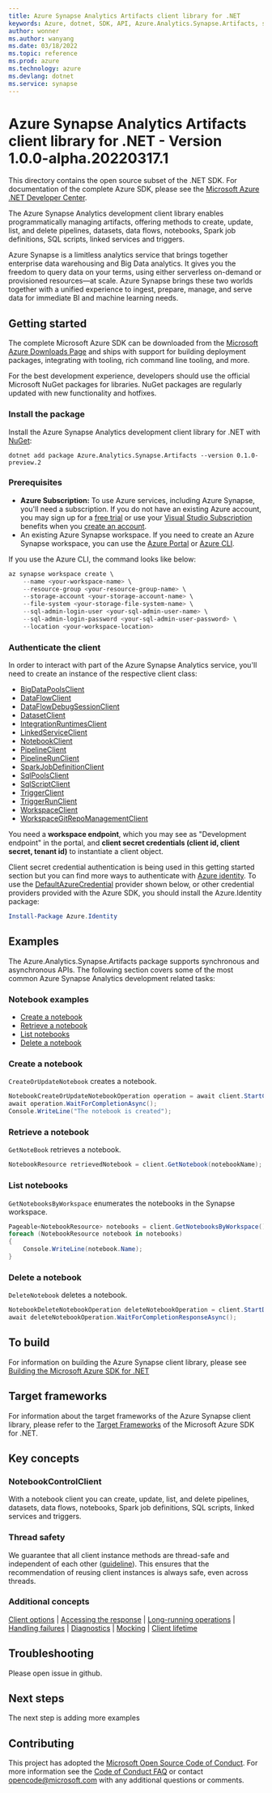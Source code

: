 ```yaml
---
title: Azure Synapse Analytics Artifacts client library for .NET
keywords: Azure, dotnet, SDK, API, Azure.Analytics.Synapse.Artifacts, synapse
author: wonner
ms.author: wanyang
ms.date: 03/18/2022
ms.topic: reference
ms.prod: azure
ms.technology: azure
ms.devlang: dotnet
ms.service: synapse
---
```

# Azure Synapse Analytics Artifacts client library for .NET - Version 1.0.0-alpha.20220317.1 


This directory contains the open source subset of the .NET SDK. For documentation of the complete Azure SDK, please see the [Microsoft Azure .NET Developer Center](https://azure.microsoft.com/develop/net/).

The Azure Synapse Analytics development client library enables programmatically managing artifacts, offering methods to create, update, list, and delete pipelines, datasets, data flows, notebooks, Spark job definitions, SQL scripts, linked services and triggers.

Azure Synapse is a limitless analytics service that brings together enterprise data warehousing and Big Data analytics. It gives you the freedom to query data on your terms, using either serverless on-demand or provisioned resources—at scale. Azure Synapse brings these two worlds together with a unified experience to ingest, prepare, manage, and serve data for immediate BI and machine learning needs.

## Getting started

The complete Microsoft Azure SDK can be downloaded from the [Microsoft Azure Downloads Page](https://azure.microsoft.com/downloads/?sdk=net) and ships with support for building deployment packages, integrating with tooling, rich command line tooling, and more.

For the best development experience, developers should use the official Microsoft NuGet packages for libraries. NuGet packages are regularly updated with new functionality and hotfixes.

### Install the package

Install the Azure Synapse Analytics development client library for .NET with [NuGet](https://www.nuget.org/packages/Azure.Analytics.Synapse.Artifacts/):

```dotnetcli
dotnet add package Azure.Analytics.Synapse.Artifacts --version 0.1.0-preview.2
```

### Prerequisites

- **Azure Subscription:** To use Azure services, including Azure Synapse, you'll need a subscription. If you do not have an existing Azure account, you may sign up for a [free trial](https://azure.microsoft.com/free/dotnet/) or use your [Visual Studio Subscription](https://visualstudio.microsoft.com/subscriptions/) benefits when you [create an account](https://account.windowsazure.com/Home/Index).
- An existing Azure Synapse workspace. If you need to create an Azure Synapse workspace, you can use the [Azure Portal](https://portal.azure.com/) or [Azure CLI](https://docs.microsoft.com/cli/azure).

If you use the Azure CLI, the command looks like below:

```PowerShell
az synapse workspace create \
    --name <your-workspace-name> \
    --resource-group <your-resource-group-name> \
    --storage-account <your-storage-account-name> \
    --file-system <your-storage-file-system-name> \
    --sql-admin-login-user <your-sql-admin-user-name> \
    --sql-admin-login-password <your-sql-admin-user-password> \
    --location <your-workspace-location>
```

### Authenticate the client

In order to interact with part of the Azure Synapse Analytics service, you'll need to create an instance of the respective client class:

- [BigDataPoolsClient](https://github.com/Azure/azure-sdk-for-net/blob/main/sdk/synapse/Azure.Analytics.Synapse.Artifacts/src/Generated/BigDataPoolsClient.cs)
- [DataFlowClient](https://github.com/Azure/azure-sdk-for-net/blob/main/sdk/synapse/Azure.Analytics.Synapse.Artifacts/src/Generated/DataFlowClient.cs)
- [DataFlowDebugSessionClient](https://github.com/Azure/azure-sdk-for-net/blob/main/sdk/synapse/Azure.Analytics.Synapse.Artifacts/src/Generated/DataFlowDebugSessionClient.cs)
- [DatasetClient](https://github.com/Azure/azure-sdk-for-net/blob/main/sdk/synapse/Azure.Analytics.Synapse.Artifacts/src/Generated/DatasetClient.cs)
- [IntegrationRuntimesClient](https://github.com/Azure/azure-sdk-for-net/blob/main/sdk/synapse/Azure.Analytics.Synapse.Artifacts/src/Generated/IntegrationRuntimesClient.cs)
- [LinkedServiceClient](https://github.com/Azure/azure-sdk-for-net/blob/main/sdk/synapse/Azure.Analytics.Synapse.Artifacts/src/Generated/LinkedServiceClient.cs)
- [NotebookClient](https://github.com/Azure/azure-sdk-for-net/blob/main/sdk/synapse/Azure.Analytics.Synapse.Artifacts/src/Generated/NotebookClient.cs)
- [PipelineClient](https://github.com/Azure/azure-sdk-for-net/blob/main/sdk/synapse/Azure.Analytics.Synapse.Artifacts/src/Generated/PipelineClient.cs)
- [PipelineRunClient](https://github.com/Azure/azure-sdk-for-net/blob/main/sdk/synapse/Azure.Analytics.Synapse.Artifacts/src/Generated/PipelineRunClient.cs)
- [SparkJobDefinitionClient](https://github.com/Azure/azure-sdk-for-net/blob/main/sdk/synapse/Azure.Analytics.Synapse.Artifacts/src/Generated/SparkJobDefinitionClient.cs)
- [SqlPoolsClient](https://github.com/Azure/azure-sdk-for-net/blob/main/sdk/synapse/Azure.Analytics.Synapse.Artifacts/src/Generated/SqlPoolsClient.cs)
- [SqlScriptClient](https://github.com/Azure/azure-sdk-for-net/blob/main/sdk/synapse/Azure.Analytics.Synapse.Artifacts/src/Generated/SqlScriptClient.cs)
- [TriggerClient](https://github.com/Azure/azure-sdk-for-net/blob/main/sdk/synapse/Azure.Analytics.Synapse.Artifacts/src/Generated/TriggerClient.cs)
- [TriggerRunClient](https://github.com/Azure/azure-sdk-for-net/blob/main/sdk/synapse/Azure.Analytics.Synapse.Artifacts/src/Generated/TriggerRunClient.cs)
- [WorkspaceClient](https://github.com/Azure/azure-sdk-for-net/blob/main/sdk/synapse/Azure.Analytics.Synapse.Artifacts/src/Generated/WorkspaceClient.cs)
- [WorkspaceGitRepoManagementClient](https://github.com/Azure/azure-sdk-for-net/blob/main/sdk/synapse/Azure.Analytics.Synapse.Artifacts/src/Generated/WorkspaceGitRepoManagementClient.cs)

You need a **workspace endpoint**, which you may see as "Development endpoint" in the portal, and **client secret credentials (client id, client secret, tenant id)** to instantiate a client object.

Client secret credential authentication is being used in this getting started section but you can find more ways to authenticate with [Azure identity](https://github.com/Azure/azure-sdk-for-net/tree/main/sdk/identity/Azure.Identity). To use the [DefaultAzureCredential](https://github.com/Azure/azure-sdk-for-net/tree/main/sdk/identity/Azure.Identity#defaultazurecredential) provider shown below,
or other credential providers provided with the Azure SDK, you should install the Azure.Identity package:

```PowerShell
Install-Package Azure.Identity
```

## Examples

The Azure.Analytics.Synapse.Artifacts package supports synchronous and asynchronous APIs. The following section covers some of the most common Azure Synapse Analytics development related tasks:

### Notebook examples

- [Create a notebook](#create-a-notebook)
- [Retrieve a notebook](#retrieve-a-notebook)
- [List notebooks](#list-notebooks)
- [Delete a notebook](#delete-a-notebook)

### Create a notebook

`CreateOrUpdateNotebook` creates a notebook.

```C# Snippet:CreateNotebook
NotebookCreateOrUpdateNotebookOperation operation = await client.StartCreateOrUpdateNotebookAsync(notebookName, notebookResource);
await operation.WaitForCompletionAsync();
Console.WriteLine("The notebook is created");
```

### Retrieve a notebook

`GetNoteBook` retrieves a notebook.

```C# Snippet:RetrieveNotebook
NotebookResource retrievedNotebook = client.GetNotebook(notebookName);
```

### List notebooks

`GetNotebooksByWorkspace` enumerates the notebooks in the Synapse workspace.

```C# Snippet:ListNotebooks
Pageable<NotebookResource> notebooks = client.GetNotebooksByWorkspace();
foreach (NotebookResource notebook in notebooks)
{
    Console.WriteLine(notebook.Name);
}
```

### Delete a notebook

`DeleteNotebook` deletes a notebook.

```C# Snippet:DeleteNotebook
NotebookDeleteNotebookOperation deleteNotebookOperation = client.StartDeleteNotebook(notebookName);
await deleteNotebookOperation.WaitForCompletionResponseAsync();
```

## To build

For information on building the Azure Synapse client library, please see [Building the Microsoft Azure SDK for .NET](https://github.com/azure/azure-sdk-for-net#to-build)

## Target frameworks

For information about the target frameworks of the Azure Synapse client library, please refer to the [Target Frameworks](https://github.com/azure/azure-sdk-for-net#target-frameworks) of the Microsoft Azure SDK for .NET.

## Key concepts

### NotebookControlClient

With a notebook client you can create, update, list, and delete pipelines, datasets, data flows, notebooks, Spark job definitions, SQL scripts, linked services and triggers.

### Thread safety

We guarantee that all client instance methods are thread-safe and independent of each other ([guideline](https://azure.github.io/azure-sdk/dotnet_introduction.html#dotnet-service-methods-thread-safety)). This ensures that the recommendation of reusing client instances is always safe, even across threads.

### Additional concepts

<!-- CLIENT COMMON BAR -->

[Client options](https://github.com/Azure/azure-sdk-for-net/blob/main/sdk/core/Azure.Core/README.md#configuring-service-clients-using-clientoptions) |
[Accessing the response](https://github.com/Azure/azure-sdk-for-net/blob/main/sdk/core/Azure.Core/README.md#accessing-http-response-details-using-responset) |
[Long-running operations](https://github.com/Azure/azure-sdk-for-net/blob/main/sdk/core/Azure.Core/README.md#consuming-long-running-operations-using-operationt) |
[Handling failures](https://github.com/Azure/azure-sdk-for-net/blob/main/sdk/core/Azure.Core/README.md#reporting-errors-requestfailedexception) |
[Diagnostics](https://github.com/Azure/azure-sdk-for-net/blob/main/sdk/core/Azure.Core/samples/Diagnostics.md) |
[Mocking](https://github.com/Azure/azure-sdk-for-net/blob/main/sdk/core/Azure.Core/README.md#mocking) |
[Client lifetime](https://devblogs.microsoft.com/azure-sdk/lifetime-management-and-thread-safety-guarantees-of-azure-sdk-net-clients/)

<!-- CLIENT COMMON BAR -->

## Troubleshooting

Please open issue in github.

## Next steps

The next step is adding more examples

## Contributing

This project has adopted the [Microsoft Open Source Code of Conduct](https://opensource.microsoft.com/codeofconduct/). For more information see the [Code of Conduct FAQ](https://opensource.microsoft.com/codeofconduct/faq/) or contact [opencode@microsoft.com](mailto:opencode@microsoft.com) with any additional questions or comments.


